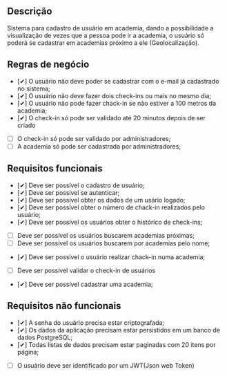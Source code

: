 ## Descrição

Sistema para cadastro de usuário em academia, dando a possibilidade a visualização de vezes que a pessoa pode ir a academia, o usuário só poderá se cadastrar em academias próximo a ele (Geolocalização).

## Regras de negócio
- [✔] O usuário não deve poder se cadastrar com o e-mail já cadastrado no sistema;
- [✔] O usuário não deve fazer dois check-ins ou mais no mesmo dia;
- [✔] O usuário não pode fazer chack-in se não estiver a 100 metros da academia;
- [✔] O check-in só pode ser validado até 20 minutos depois de ser criado
- [ ] O check-in só pode ser validado por administradores;
- [ ] A academia só pode ser cadastrada por administradores;

## Requisitos funcionais
- [✔] Deve ser possível o cadastro de usuário;
- [✔] Deve ser possível se autenticar;
- [✔] Deve ser possível obter os dados de um usário logado;
- [✔] Deve ser possível obter o número de chack-in realizados pelo usuário;
- [✔] Deve ser possível os usuários obter o histórico de check-ins;
- [ ] Deve ser possível os usuários buscarem academias próximas;
- [ ] Deve ser possível os usuários buscarem por academias pelo nome;
- [✔] Deve ser possível o usuário realizar chack-in numa academia;
- [ ]  Deve ser possível validar o check-in de usuários
- [✔] Deve ser possível cadastrar uma academia;


## Requisitos não funcionais
- [✔] A senha do usuário precisa estar criptografada;
- [✔] Os dados da aplicação precisam estar persistidos em um banco de dados PostgreSQL;
- [✔] Todas listas de dados precisam estar paginadas com 20 itens por página;
- [ ] O usuário deve ser identificado por um JWT(Json web Token)